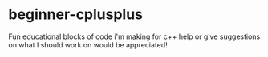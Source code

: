 beginner-cplusplus
==================

Fun educational blocks of code i'm making for c++ help or give suggestions on what I should work on would be appreciated!


